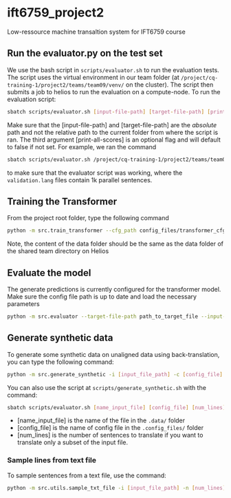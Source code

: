 # ift6759_project2
Low-ressource machine transaltion system for IFT6759 course

## Run the evaluator.py on the test set
We use the bash script in `scripts/evaluator.sh` to run the evaluation tests. The script
uses the virtual environment in our team folder (at `/project/cq-training-1/project2/teams/team09/venv/` on the cluster).
The script then submits a job to helios to run the evaluation on a compute-node. To run the evaluation script:
```bash
sbatch scripts/evaluator.sh [input-file-path] [target-file-path] [print-all-scores]
```
Make sure that the [input-file-path] and [target-file-path] are the *absolute* path and not the relative path
to the current folder from where the script is ran. The third argument [print-all-scores] is an optional flag and will 
default to false if not set.
For example, we ran the command
```bash
sbatch scripts/evaluator.sh /project/cq-training-1/project2/teams/team09/data/validation.lang1 /project/cq-training-1/project2/teams/team09/data/validation.lang2
```
to make sure that the evaluator script was working, where the `validation.lang` files contain 1k parallel sentences.

## Training the Transformer
From the project root folder, type the following command
```bash
python -m src.train_transformer --cfg_path config_files/transformer_cfg.json
```
Note, the content of the data folder should be the same as the data folder of the shared team directory on Helios

## Evaluate the model
The generate predictions is currently configured for the transformer model. Make sure the config file path is up
to date and load the necessary parameters
```bash
python -m src.evaluator --target-file-path path_to_target_file --input-file-path path_to_input_file
```

## Generate synthetic data
To generate some synthetic data on unaligned data using back-translation, you can type the following command:
```bash
python -m src.generate_synthetic -i [input_file_path] -c [config_file] -n [number_of_lines]
```
You can also use the script at `scripts/generate_synthetic.sh` with the command:
```bash
sbatch scripts/evaluator.sh [name_input_file] [config_file] [num_lines]
```
* [name_input_file] is the name of the file in the `.data/` folder <br>
* [config_file] is the name of config file in the `.config_files/` folder <br>
* [num_lines] is the number of sentences to translate if you want to translate only a subset of the input file.

### Sample lines from text file
To sample sentences from a text file, use the command:
```bash
python -m src.utils.sample_txt_file -i [input_file_path] -n [num_lines]
```